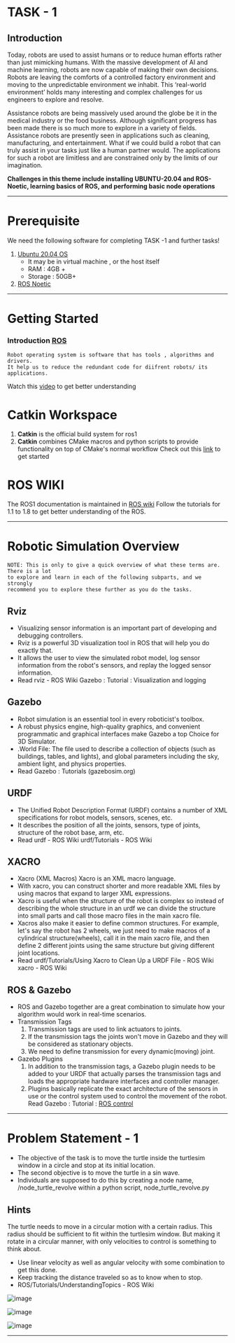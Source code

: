 # TASK - 1 

## Introduction 

Today, robots are used to assist humans or to reduce human efforts rather than just
mimicking humans. With the massive development of AI and machine learning, robots
are now capable of making their own decisions. Robots are leaving the comforts of a
controlled factory environment and moving to the unpredictable environment we inhabit.
This ‘real-world environment’ holds many interesting and complex challenges for us
engineers to explore and resolve.

Assistance robots are being massively used around the globe be it in the medical
industry or the food business. Although significant progress has been made there is so
much more to explore in a variety of fields. Assistance robots are presently seen in
applications such as cleaning, manufacturing, and entertainment. What if we could build
a robot that can truly assist in your tasks just like a human partner would. The
applications for such a robot are limitless and are constrained only by the limits of our
imagination.


**Challenges in this theme include installing UBUNTU-20.04 and ROS-Noetic, learning
basics of ROS, and performing basic node operations**

---

# Prerequisite

We need the following software for completing TASK -1 and further tasks!
1. [Ubuntu 20.04 OS](https://releases.ubuntu.com/focal/)
    - It may be in virtual machine , or the host itself
    - RAM : 4GB +
    - Storage : 50GB+
1.  [ROS Noetic](http://wiki.ros.org/noetic/Installation/Ubuntu)


---

# Getting Started 

### Introduction [ROS](https://www.ros.org/)
	Robot operating system is software that has tools , algorithms and drivers.
	It help us to reduce the redundant code for diifrent robots/ its applications.
Watch this [video](https://vimeo.com/639236696?embedded=true&source=vimeo_logo&owner=15710607)  to get better understanding 


# Catkin Workspace
1. **Catkin** is the official build system for ros1
2. **Catkin** combines CMake macros and python scripts to provide functionality on top of CMake's normal workflow 
Check out this [link](https://wiki.ros.org/catkin#Installing_catkin) to get started 

# ROS WIKI
The ROS1 documentation is maintained in [ROS wiki](http://wiki.ros.org/ROS/Tutorials)
Follow the tutorials for 1.1 to 1.8 to get better understanding of the ROS.

---


# Robotic Simulation Overview
	NOTE: This is only to give a quick overview of what these terms are. 
	There is a lot
	to explore and learn in each of the following subparts, and we strongly
	recommend you to explore these further as you do the tasks.

## Rviz
- Visualizing sensor information is an important part of developing and debugging
controllers.
- Rviz is a powerful 3D visualization tool in ROS that will help you do exactly that.
- It allows the user to view the simulated robot model, log sensor information from
the robot's sensors, and replay the logged sensor information.
- Read rviz - ROS Wiki Gazebo : Tutorial : Visualization and logging

## Gazebo
- Robot simulation is an essential tool in every roboticist's toolbox.
- A robust physics engine, high-quality graphics, and convenient programmatic
and graphical interfaces make Gazebo a top Choice for 3D Simulator.
- .World File: The file used to describe a collection of objects (such as buildings,
tables, and lights), and global parameters including the sky, ambient light, and
physics properties.
- Read Gazebo : Tutorials (gazebosim.org)

## URDF
- The Unified Robot Description Format (URDF) contains a number of XML
specifications for robot models, sensors, scenes, etc.
- It describes the position of all the joints, sensors, type of joints, structure of the
robot base, arm, etc.
- Read urdf - ROS Wiki urdf/Tutorials - ROS Wiki

## XACRO
- Xacro (XML Macros) Xacro is an XML macro language.
- With xacro, you can construct shorter and more readable XML files by using
macros that expand to larger XML expressions.
- Xacro is useful when the structure of the robot is complex so instead of
describing the whole structure in an urdf we can divide the structure into small
parts and call those macro files in the main xacro file.
- Xacros also make it easier to define common structures. For example, let's say
the robot has 2 wheels, we just need to make macros of a cylindrical
structure(wheels), call it in the main xacro file, and then define 2 different joints
using the same structure but giving different joint locations.
- Read urdf/Tutorials/Using Xacro to Clean Up a URDF File - ROS Wiki xacro -
ROS Wiki


## ROS & Gazebo
- ROS and Gazebo together are a great combination to simulate how your
algorithm would work in real-time scenarios.
- Transmission Tags
	1. Transmission tags are used to link actuators to joints.
	2. If the transmission tags the joints won't move in Gazebo and they will be
	considered as stationary objects.
	3. We need to define transmission for every dynamic(moving) joint.
- Gazebo Plugins
	1. In addition to the transmission tags, a Gazebo plugin needs to be added to
	your URDF that actually parses the transmission tags and loads the
	appropriate hardware interfaces and controller manager.
	2. Plugins basically replicate the exact architecture of the sensors in use or
	the control system used to control the movement of the robot.
Read Gazebo : Tutorial : [ROS control](gazebosim.org)

---

# Problem Statement - 1

- The objective of the task is to move the turtle inside the turtlesim window
in a circle and stop at its initial location.
- The second objective is to move the turtle in a sin wave.
- Individuals are supposed to do this by creating a node name,
/node_turtle_revolve within a python script, node_turtle_revolve.py


## Hints

The turtle needs to move in a circular motion with a certain radius. This
radius should be sufficient to fit within the turtlesim window. But making it
rotate in a circular manner, with only velocities to control is something to
think about.

- Use linear velocity as well as angular velocity with some combination to
get this done.
- Keep tracking the distance traveled so as to know when to stop.
- ROS/Tutorials/UnderstandingTopics - ROS Wiki

![image](https://user-images.githubusercontent.com/40001795/201526354-d185d296-2604-433c-8c1d-9cc560cbccb6.png)

![image](https://user-images.githubusercontent.com/40001795/201526363-954fcb25-10c9-4f8e-aac3-b613abb67a18.png)

![image](https://user-images.githubusercontent.com/40001795/201526377-13e2ba74-3685-4e53-98e9-44d4e5ba6bb1.png)

---



